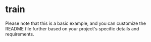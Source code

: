 # train

Please note that this is a basic example, and you can customize the README file further based on your project's specific details and requirements.

